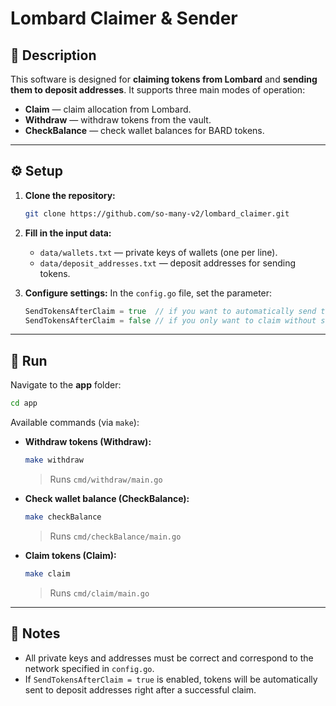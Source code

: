 # Lombard Claimer & Sender

## 📌 Description

This software is designed for **claiming tokens from Lombard** and **sending them to deposit addresses**.
It supports three main modes of operation:

* **Claim** — claim allocation from Lombard.
* **Withdraw** — withdraw tokens from the vault.
* **CheckBalance** — check wallet balances for BARD tokens.

---

## ⚙️ Setup

1. **Clone the repository:**

   ```bash
   git clone https://github.com/so-many-v2/lombard_claimer.git
   ```

2. **Fill in the input data:**

   * `data/wallets.txt` — private keys of wallets (one per line).
   * `data/deposit_addresses.txt` — deposit addresses for sending tokens.

3. **Configure settings:**
   In the `config.go` file, set the parameter:

   ```go
   SendTokensAfterClaim = true  // if you want to automatically send tokens to deposit addresses after claiming
   SendTokensAfterClaim = false // if you only want to claim without sending
   ```

---

## 🚀 Run

Navigate to the **app** folder:

```bash
cd app
```

Available commands (via `make`):

* **Withdraw tokens (Withdraw):**

  ```bash
  make withdraw
  ```

  > Runs `cmd/withdraw/main.go`

* **Check wallet balance (CheckBalance):**

  ```bash
  make checkBalance
  ```

  > Runs `cmd/checkBalance/main.go`

* **Claim tokens (Claim):**

  ```bash
  make claim
  ```

  > Runs `cmd/claim/main.go`

---

## 📝 Notes

* All private keys and addresses must be correct and correspond to the network specified in `config.go`.
* If `SendTokensAfterClaim = true` is enabled, tokens will be automatically sent to deposit addresses right after a successful claim.

